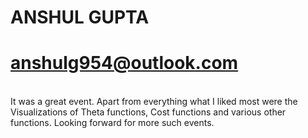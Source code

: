 # ANSHUL GUPTA
# anshulg954@outlook.com 
<br>
It was a great event. Apart from everything what I liked most were the Visualizations of Theta functions, Cost functions and various other functions. Looking forward for more such events.

